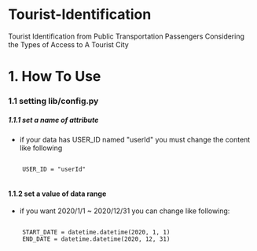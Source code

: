 # Tourist-Identification
Tourist Identification from Public Transportation Passengers Considering the Types of Access to A Tourist City

# 1. How To Use
### 1.1 setting lib/config.py
##### 1.1.1 set a name of attribute
  * if your data has USER_ID named "userId" you must change the content like following
  <pre><code>
    USER_ID = "userId"
  </code></pre>
  
#### 1.1.2 set a value of data range
  * if you want 2020/1/1 ~ 2020/12/31 you can change like following:
  <pre><code>
    START_DATE = datetime.datetime(2020, 1, 1)
    END_DATE = datetime.datetime(2020, 12, 31)
  </code></pre>
